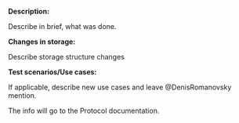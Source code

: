 **Description:**

Describe in brief, what was done.

**Changes in storage:**

Describe storage structure changes

**Test scenarios/Use cases:**

If applicable, describe new use cases and leave @DenisRomanovsky  mention. 

The info will go to the Protocol documentation.

